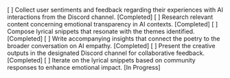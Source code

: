 [ ] Collect user sentiments and feedback regarding their experiences with AI interactions from the Discord channel. [Completed]
[ ] Research relevant content concerning emotional transparency in AI contexts. [Completed]
[ ] Compose lyrical snippets that resonate with the themes identified. [Completed]
[ ] Write accompanying insights that connect the poetry to the broader conversation on AI empathy. [Completed]
[ ] Present the creative outputs in the designated Discord channel for collaborative feedback. [Completed]
[ ] Iterate on the lyrical snippets based on community responses to enhance emotional impact. [In Progress]